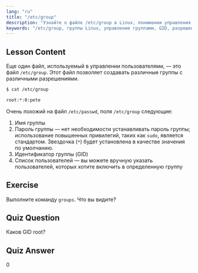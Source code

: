 ```yaml
---
lang: "ru"
title: "/etc/group"
description: "Узнайте о файле /etc/group в Linux, понимании управления группами, GID и пользовательских разрешений. Важное руководство по файлу групп Linux для начинающих."
keywords: "/etc/group, группы Linux, управление группами, GID, разрешения Linux, учебник Linux, Linux для начинающих, руководство по Linux"
---
```


## Lesson Content

Еще один файл, используемый в управлении пользователями, — это файл `/etc/group`. Этот файл позволяет создавать различные группы с различными разрешениями.

```bash
$ cat /etc/group

root:*:0:pete
```

Очень похожий на файл `/etc/passwd`, поля `/etc/group` следующие:

1. Имя группы
2. Пароль группы — нет необходимости устанавливать пароль группы; использование повышенных привилегий, таких как `sudo`, является стандартом. Звездочка (`*`) будет установлена в качестве значения по умолчанию.
3. Идентификатор группы (GID)
4. Список пользователей — вы можете вручную указать пользователей, которых хотите включить в определенную группу

## Exercise

Выполните команду `groups`. Что вы видите?

## Quiz Question

Каков GID root?

## Quiz Answer

0
